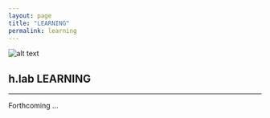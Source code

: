 ```yaml
---
layout: page
title: "LEARNING"
permalink: learning
---  
```


![alt text](https://github.com/timothybeal/hlab/blob/master/hlab_logo.png "Logo")

## h.lab LEARNING ##  

---

  
Forthcoming ...
